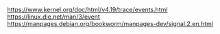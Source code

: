 https://www.kernel.org/doc/html/v4.19/trace/events.html
https://linux.die.net/man/3/event
https://manpages.debian.org/bookworm/manpages-dev/signal.2.en.html